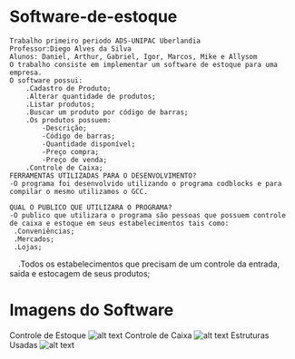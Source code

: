 # Software-de-estoque
    Trabalho primeiro periodo ADS-UNIPAC Uberlandia
    Professor:Diego Alves da Silva
    Alunos: Daniel, Arthur, Gabriel, Igor, Marcos, Mike e Allysom
    O trabalho consiste em implementar um software de estoque para uma empresa.
    O software possui:
        .Cadastro de Produto;
        .Alterar quantidade de produtos;
        .Listar produtos;
        .Buscar um produto por código de barras;
        .Os produtos possuem:
            -Descrição;
            -Código de barras;
            -Quantidade disponível;
            -Preço compra;
            -Preço de venda;
        .Controle de Caixa;
    FERRAMENTAS UTILIZADAS PARA O DESENVOLVIMENTO?
    -O programa foi desenvolvido utilizando o programa codblocks e para compilar o mesmo utilizamos o GCC.

    QUAL O PUBLICO QUE UTILIZARA O PROGRAMA?
    -O publico que utilizara o programa são pessoas que possuem controle de caixa e estoque em seus estabelecimentos tais como:
     .Conveniências;
     .Mercados; 
     .Lojas; 
     .Todos os estabelecimentos que precisam de um controle da entrada, saida e estocagem de seus produtos; 
   
# Imagens do Software   
Controle de Estoque
![alt text](https://i.imgur.com/wG5GQvO.png)
Controle de Caixa
![alt text](https://i.imgur.com/KVnTZ4L.png)
Estruturas Usadas
![alt text](https://i.imgur.com/1ijL65b.png)
